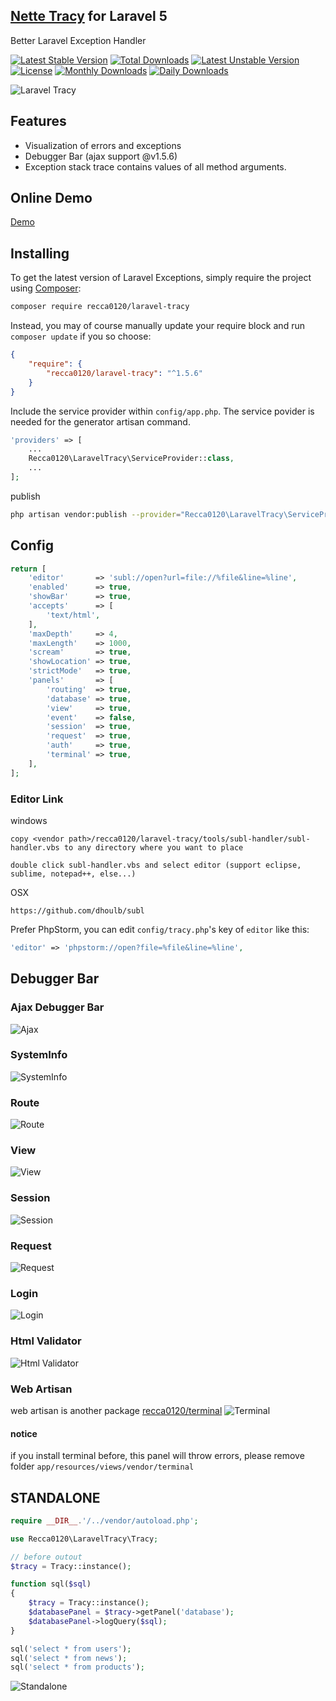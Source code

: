 ## [Nette Tracy](https://github.com/nette/tracy.git) for Laravel 5

Better Laravel Exception Handler

[![Latest Stable Version](https://poser.pugx.org/recca0120/laravel-tracy/v/stable)](https://packagist.org/packages/recca0120/laravel-tracy)
[![Total Downloads](https://poser.pugx.org/recca0120/laravel-tracy/downloads)](https://packagist.org/packages/recca0120/laravel-tracy)
[![Latest Unstable Version](https://poser.pugx.org/recca0120/laravel-tracy/v/unstable)](https://packagist.org/packages/recca0120/laravel-tracy)
[![License](https://poser.pugx.org/recca0120/laravel-tracy/license)](https://packagist.org/packages/recca0120/laravel-tracy)
[![Monthly Downloads](https://poser.pugx.org/recca0120/laravel-tracy/d/monthly)](https://packagist.org/packages/recca0120/laravel-tracy)
[![Daily Downloads](https://poser.pugx.org/recca0120/laravel-tracy/d/daily)](https://packagist.org/packages/recca0120/laravel-tracy)

![Laravel Tracy](https://cdn.rawgit.com/recca0120/laravel-tracy/master/screenshots/tracy.png)

## Features
- Visualization of errors and exceptions
- Debugger Bar (ajax support @v1.5.6)
- Exception stack trace contains values of all method arguments.

## Online Demo
[Demo](https://cdn.rawgit.com/recca0120/laravel-tracy/master/screenshots/tracy-exception.html)

## Installing

To get the latest version of Laravel Exceptions, simply require the project using [Composer](https://getcomposer.org):

```bash
composer require recca0120/laravel-tracy
```

Instead, you may of course manually update your require block and run `composer update` if you so choose:

```json
{
    "require": {
        "recca0120/laravel-tracy": "^1.5.6"
    }
}
```

Include the service provider within `config/app.php`. The service povider is needed for the generator artisan command.

```php
'providers' => [
    ...
    Recca0120\LaravelTracy\ServiceProvider::class,
    ...
];
```

publish

```bash
php artisan vendor:publish --provider="Recca0120\LaravelTracy\ServiceProvider"
```

## Config
```php
return [
    'editor'       => 'subl://open?url=file://%file&line=%line',
    'enabled'      => true,
    'showBar'      => true,
    'accepts'      => [
        'text/html',
    ],
    'maxDepth'     => 4,
    'maxLength'    => 1000,
    'scream'       => true,
    'showLocation' => true,
    'strictMode'   => true,
    'panels'       => [
        'routing'  => true,
        'database' => true,
        'view'     => true,
        'event'    => false,
        'session'  => true,
        'request'  => true,
        'auth'     => true,
        'terminal' => true,
    ],
];
```

### Editor Link

windows
```
copy <vendor path>/recca0120/laravel-tracy/tools/subl-handler/subl-handler.vbs to any directory where you want to place

double click subl-handler.vbs and select editor (support eclipse, sublime, notepad++, else...)
```

OSX
```
https://github.com/dhoulb/subl
```
Prefer PhpStorm, you can edit `config/tracy.php`'s key of `editor` like this:
```php
'editor' => 'phpstorm://open?file=%file&line=%line',
```

## Debugger Bar

### Ajax Debugger Bar
![Ajax](https://cdn.rawgit.com/recca0120/laravel-tracy/master/screenshots/ajax.png)

### SystemInfo
![SystemInfo](https://cdn.rawgit.com/recca0120/laravel-tracy/master/screenshots/systeminfo.png)

### Route
![Route](https://cdn.rawgit.com/recca0120/laravel-tracy/master/screenshots/route.png)

### View
![View](https://cdn.rawgit.com/recca0120/laravel-tracy/master/screenshots/view.png)

### Session
![Session](https://cdn.rawgit.com/recca0120/laravel-tracy/master/screenshots/session.png)

### Request
![Request](https://cdn.rawgit.com/recca0120/laravel-tracy/master/screenshots/request.png)

### Login
![Login](https://cdn.rawgit.com/recca0120/laravel-tracy/master/screenshots/login.png)

### Html Validator
![Html Validator](https://cdn.rawgit.com/recca0120/laravel-tracy/master/screenshots/html-validator.png)

### Web Artisan
web artisan is another package [recca0120/terminal](https://github.com/recca0120/laravel-terminal)
![Terminal](https://cdn.rawgit.com/recca0120/laravel-tracy/master/screenshots/terminal.png)

#### notice
if you install terminal before, this panel will throw errors, please remove folder `app/resources/views/vendor/terminal`

## STANDALONE

```php
require __DIR__.'/../vendor/autoload.php';

use Recca0120\LaravelTracy\Tracy;

// before outout
$tracy = Tracy::instance();

function sql($sql)
{
    $tracy = Tracy::instance();
    $databasePanel = $tracy->getPanel('database');
    $databasePanel->logQuery($sql);
}

sql('select * from users');
sql('select * from news');
sql('select * from products');
```

![Standalone](https://cdn.rawgit.com/recca0120/laravel-tracy/master/screenshots/standalone.png)
